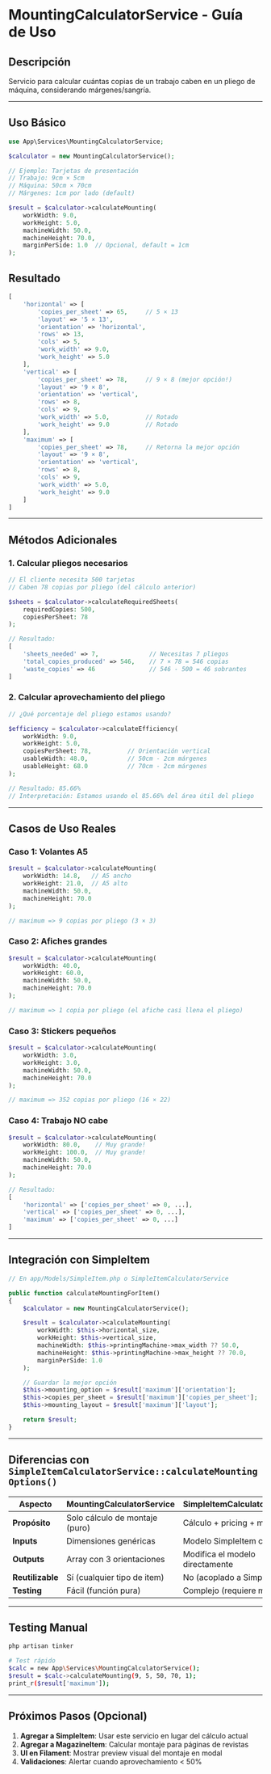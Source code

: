 # MountingCalculatorService - Guía de Uso

## Descripción
Servicio para calcular cuántas copias de un trabajo caben en un pliego de máquina, considerando márgenes/sangría.

---

## Uso Básico

```php
use App\Services\MountingCalculatorService;

$calculator = new MountingCalculatorService();

// Ejemplo: Tarjetas de presentación
// Trabajo: 9cm × 5cm
// Máquina: 50cm × 70cm
// Márgenes: 1cm por lado (default)

$result = $calculator->calculateMounting(
    workWidth: 9.0,
    workHeight: 5.0,
    machineWidth: 50.0,
    machineHeight: 70.0,
    marginPerSide: 1.0  // Opcional, default = 1cm
);
```

## Resultado

```php
[
    'horizontal' => [
        'copies_per_sheet' => 65,     // 5 × 13
        'layout' => '5 × 13',
        'orientation' => 'horizontal',
        'rows' => 13,
        'cols' => 5,
        'work_width' => 9.0,
        'work_height' => 5.0
    ],
    'vertical' => [
        'copies_per_sheet' => 78,     // 9 × 8 (mejor opción!)
        'layout' => '9 × 8',
        'orientation' => 'vertical',
        'rows' => 8,
        'cols' => 9,
        'work_width' => 5.0,          // Rotado
        'work_height' => 9.0          // Rotado
    ],
    'maximum' => [
        'copies_per_sheet' => 78,     // Retorna la mejor opción
        'layout' => '9 × 8',
        'orientation' => 'vertical',
        'rows' => 8,
        'cols' => 9,
        'work_width' => 5.0,
        'work_height' => 9.0
    ]
]
```

---

## Métodos Adicionales

### 1. Calcular pliegos necesarios

```php
// El cliente necesita 500 tarjetas
// Caben 78 copias por pliego (del cálculo anterior)

$sheets = $calculator->calculateRequiredSheets(
    requiredCopies: 500,
    copiesPerSheet: 78
);

// Resultado:
[
    'sheets_needed' => 7,              // Necesitas 7 pliegos
    'total_copies_produced' => 546,    // 7 × 78 = 546 copias
    'waste_copies' => 46               // 546 - 500 = 46 sobrantes
]
```

### 2. Calcular aprovechamiento del pliego

```php
// ¿Qué porcentaje del pliego estamos usando?

$efficiency = $calculator->calculateEfficiency(
    workWidth: 9.0,
    workHeight: 5.0,
    copiesPerSheet: 78,          // Orientación vertical
    usableWidth: 48.0,           // 50cm - 2cm márgenes
    usableHeight: 68.0           // 70cm - 2cm márgenes
);

// Resultado: 85.66%
// Interpretación: Estamos usando el 85.66% del área útil del pliego
```

---

## Casos de Uso Reales

### Caso 1: Volantes A5
```php
$result = $calculator->calculateMounting(
    workWidth: 14.8,   // A5 ancho
    workHeight: 21.0,  // A5 alto
    machineWidth: 50.0,
    machineHeight: 70.0
);

// maximum => 9 copias por pliego (3 × 3)
```

### Caso 2: Afiches grandes
```php
$result = $calculator->calculateMounting(
    workWidth: 40.0,
    workHeight: 60.0,
    machineWidth: 50.0,
    machineHeight: 70.0
);

// maximum => 1 copia por pliego (el afiche casi llena el pliego)
```

### Caso 3: Stickers pequeños
```php
$result = $calculator->calculateMounting(
    workWidth: 3.0,
    workHeight: 3.0,
    machineWidth: 50.0,
    machineHeight: 70.0
);

// maximum => 352 copias por pliego (16 × 22)
```

### Caso 4: Trabajo NO cabe
```php
$result = $calculator->calculateMounting(
    workWidth: 80.0,    // Muy grande!
    workHeight: 100.0,  // Muy grande!
    machineWidth: 50.0,
    machineHeight: 70.0
);

// Resultado:
[
    'horizontal' => ['copies_per_sheet' => 0, ...],
    'vertical' => ['copies_per_sheet' => 0, ...],
    'maximum' => ['copies_per_sheet' => 0, ...]
]
```

---

## Integración con SimpleItem

```php
// En app/Models/SimpleItem.php o SimpleItemCalculatorService

public function calculateMountingForItem()
{
    $calculator = new MountingCalculatorService();

    $result = $calculator->calculateMounting(
        workWidth: $this->horizontal_size,
        workHeight: $this->vertical_size,
        machineWidth: $this->printingMachine->max_width ?? 50.0,
        machineHeight: $this->printingMachine->max_height ?? 70.0,
        marginPerSide: 1.0
    );

    // Guardar la mejor opción
    $this->mounting_option = $result['maximum']['orientation'];
    $this->copies_per_sheet = $result['maximum']['copies_per_sheet'];
    $this->mounting_layout = $result['maximum']['layout'];

    return $result;
}
```

---

## Diferencias con `SimpleItemCalculatorService::calculateMountingOptions()`

| Aspecto | MountingCalculatorService | SimpleItemCalculatorService |
|---------|---------------------------|----------------------------|
| **Propósito** | Solo cálculo de montaje (puro) | Cálculo + pricing + millares |
| **Inputs** | Dimensiones genéricas | Modelo SimpleItem completo |
| **Outputs** | Array con 3 orientaciones | Modifica el modelo directamente |
| **Reutilizable** | Sí (cualquier tipo de item) | No (acoplado a SimpleItem) |
| **Testing** | Fácil (función pura) | Complejo (requiere modelo) |

---

## Testing Manual

```bash
php artisan tinker

# Test rápido
$calc = new App\Services\MountingCalculatorService();
$result = $calc->calculateMounting(9, 5, 50, 70, 1);
print_r($result['maximum']);
```

---

## Próximos Pasos (Opcional)

1. **Agregar a SimpleItem**: Usar este servicio en lugar del cálculo actual
2. **Agregar a MagazineItem**: Calcular montaje para páginas de revistas
3. **UI en Filament**: Mostrar preview visual del montaje en modal
4. **Validaciones**: Alertar cuando aprovechamiento < 50%
